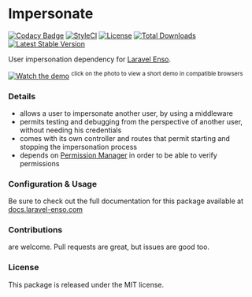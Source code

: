 # Impersonate

[![Codacy Badge](https://api.codacy.com/project/badge/Grade/fdc8f68f71064cd0b811462ef097879d)](https://www.codacy.com/app/laravel-enso/Impersonate?utm_source=github.com&utm_medium=referral&utm_content=laravel-enso/Impersonate&utm_campaign=badger)
[![StyleCI](https://styleci.io/repos/94622194/shield?branch=master)](https://styleci.io/repos/94622194)
[![License](https://poser.pugx.org/laravel-enso/impersonate/license)](https://packagist.org/packages/laravel-enso/impersonate)
[![Total Downloads](https://poser.pugx.org/laravel-enso/impersonate/downloads)](https://packagist.org/packages/laravel-enso/impersonate)
[![Latest Stable Version](https://poser.pugx.org/laravel-enso/impersonate/version)](https://packagist.org/packages/laravel-enso/impersonate)

User impersonation dependency for [Laravel Enso](https://github.com/laravel-enso/Enso).

[![Watch the demo](https://laravel-enso.github.io/impersonate/screenshots/bulma_014_thumb.png)](https://laravel-enso.github.io/impersonate/videos/bulma_how_to_impersonate.webm)
<sup>click on the photo to view a short demo in compatible browsers</sup>

### Details

- allows a user to impersonate another user, by using a middleware
- permits testing and debugging from the perspective of another user, without needing his credentials
- comes with its own controller and routes that permit starting and stopping the impersonation process
- depends on [Permission Manager](https://github.com/laravel-enso/PermissionManager) in order to be able to verify permissions

### Configuration & Usage

Be sure to check out the full documentation for this package available at [docs.laravel-enso.com](https://docs.laravel-enso.com/packages/impersonate.html)

### Contributions

are welcome. Pull requests are great, but issues are good too.

### License

This package is released under the MIT license.
<!--/h-->